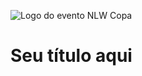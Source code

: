 ![Logo do evento NLW Copa](https://user-images.githubusercontent.com/44611671/200405183-d87d2e97-f774-408d-b07c-1928e0577ec8.svg)
<h1 align="left"> Seu título aqui </h1>
